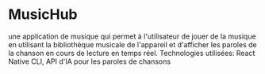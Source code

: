 # MusicHub
 une application de musique qui permet à l'utilisateur de jouer de la musique en utilisant la bibliothèque musicale de l'appareil et d'afficher les paroles de la chanson en cours de lecture en temps réel. Technologies utilisées: React Native CLI, API d'IA pour les paroles de chansons
